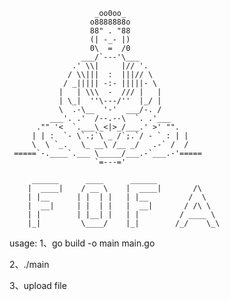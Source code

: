         
                       _oo0oo_
                      o8888888o
                      88" . "88
                      (| -_- |)
                      0\  =  /0
                    ___/`---'\___
                  .' \\|     |// '.
                 / \\|||  :  |||// \
                / _||||| -:- |||||- \
               |   | \\\  -  /// |   |
               | \_|  ''\---/''  |_/ |
               \  .-\__  '-'  ___/-. /
             ___'. .'  /--.--\  `. .'___
          ."" '<  `.___\_<|>_/___.' >' "".
         | | :  `- \`.;`\ _ /`;.`/ - ` : | |
         \  \ `_.   \_ __\ /__ _/   .-` /  /
     =====`-.____`.___ \_____/___.-`___.-'=====
                       `=---='

         ______      ____      ______              
        |  ____|    / __ \    |  ____|       /\    
        | |__      | |  | |   | |__         /  \   
        |  __|     | |  | |   |  __|       / /\ \  
        | |        | |__| |   | |         / ____ \ 
        |_|         \____/    |_|        /_/    \_\
                                            





usage:
1、go build -o main main.go

2、./main

3、upload file
